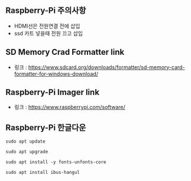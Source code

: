 ## Raspberry-Pi 주의사항
- HDMI선은 전원연결 전에 삽입
- ssd 카트 넣을때 전원 끄고 삽입

## SD Memory Crad Formatter link
- 링크 : https://www.sdcard.org/downloads/formatter/sd-memory-card-formatter-for-windows-download/

## Raspberry-Pi Imager link
- 링크 : https://www.raspberrypi.com/software/

## Raspberry-Pi 한글다운
   ```
   sudo apt update
   
   sudo apt upgrade
   
   sudo apt install -y fonts-unfonts-core
   
   sudo apt install ibus-hangul

